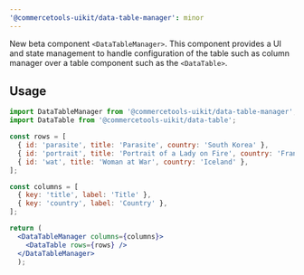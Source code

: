 ```yaml
---
'@commercetools-uikit/data-table-manager': minor
---
```


New beta component `<DataTableManager>`.
This component provides a UI and state management to handle configuration of the table such as column manager over a table component such as the `<DataTable>`.

## Usage

```jsx
import DataTableManager from '@commercetools-uikit/data-table-manager';
import DataTable from '@commercetools-uikit/data-table';

const rows = [
  { id: 'parasite', title: 'Parasite', country: 'South Korea' },
  { id: 'portrait', title: 'Portrait of a Lady on Fire', country: 'France' },
  { id: 'wat', title: 'Woman at War', country: 'Iceland' },
];

const columns = [
  { key: 'title', label: 'Title' },
  { key: 'country', label: 'Country' },
];

return (
  <DataTableManager columns={columns}>
    <DataTable rows={rows} />
  </DataTableManager>
  );
```
